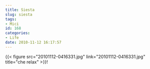 ```yaml
---
title: Siesta
slug: siesta
tags:
- Mici
id: 168
categories:
- Life
date: 2010-11-12 16:17:57
---
```


{{< figure src="20101112-0416331.jpg" link="20101112-0416331.jpg" title="che relax" >}}! 
